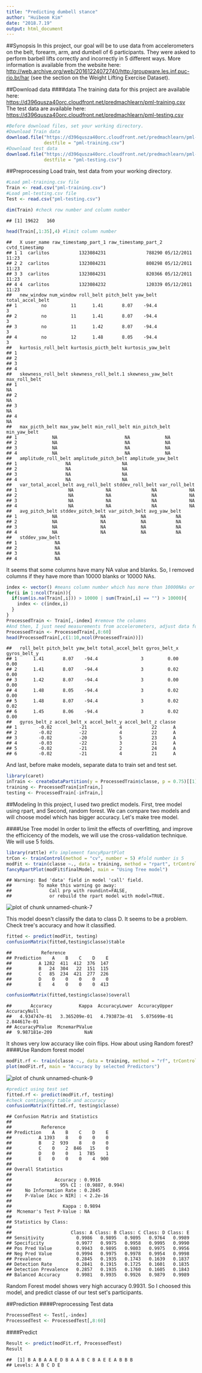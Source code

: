 ```yaml
---
title: "Predicting dumbell stance"
author: "Huibeom Kim"
date: "2018.7.19"
output: html_document
---
```

##Synopsis
In this project, our goal will be to use data from accelerometers on the belt, forearm, arm, and dumbell of 6 participants. They were asked to perform barbell lifts correctly and incorrectly in 5 different ways. More information is available from the website here: http://web.archive.org/web/20161224072740/http:/groupware.les.inf.puc-rio.br/har (see the section on the Weight Lifting Exercise Dataset).

##Download data
####data
The training data for this project are available here:  
https://d396qusza40orc.cloudfront.net/predmachlearn/pml-training.csv  
The test data are available here:  
https://d396qusza40orc.cloudfront.net/predmachlearn/pml-testing.csv  


```r
#Before download files, set your working directory.
#Download Train data
download.file("https://d396qusza40orc.cloudfront.net/predmachlearn/pml-training.csv",
              destfile = "pml-training.csv")
#Download test data
download.file("https://d396qusza40orc.cloudfront.net/predmachlearn/pml-testing.csv",
              destfile = "pml-testing.csv")
```

##Preprocessing
Load train, test data from your working directory.

```r
#Load pml-training.csv file
Train <- read.csv("pml-training.csv")
#Load pml-testing.csv file
Test <- read.csv("pml-testing.csv")
```


```r
dim(Train) #check row number and column number
```

```
## [1] 19622   160
```

```r
head(Train[,1:35],4) #limit column number
```

```
##   X user_name raw_timestamp_part_1 raw_timestamp_part_2   cvtd_timestamp
## 1 1  carlitos           1323084231               788290 05/12/2011 11:23
## 2 2  carlitos           1323084231               808298 05/12/2011 11:23
## 3 3  carlitos           1323084231               820366 05/12/2011 11:23
## 4 4  carlitos           1323084232               120339 05/12/2011 11:23
##   new_window num_window roll_belt pitch_belt yaw_belt total_accel_belt
## 1         no         11      1.41       8.07    -94.4                3
## 2         no         11      1.41       8.07    -94.4                3
## 3         no         11      1.42       8.07    -94.4                3
## 4         no         12      1.48       8.05    -94.4                3
##   kurtosis_roll_belt kurtosis_picth_belt kurtosis_yaw_belt
## 1                                                         
## 2                                                         
## 3                                                         
## 4                                                         
##   skewness_roll_belt skewness_roll_belt.1 skewness_yaw_belt max_roll_belt
## 1                                                                      NA
## 2                                                                      NA
## 3                                                                      NA
## 4                                                                      NA
##   max_picth_belt max_yaw_belt min_roll_belt min_pitch_belt min_yaw_belt
## 1             NA                         NA             NA             
## 2             NA                         NA             NA             
## 3             NA                         NA             NA             
## 4             NA                         NA             NA             
##   amplitude_roll_belt amplitude_pitch_belt amplitude_yaw_belt
## 1                  NA                   NA                   
## 2                  NA                   NA                   
## 3                  NA                   NA                   
## 4                  NA                   NA                   
##   var_total_accel_belt avg_roll_belt stddev_roll_belt var_roll_belt
## 1                   NA            NA               NA            NA
## 2                   NA            NA               NA            NA
## 3                   NA            NA               NA            NA
## 4                   NA            NA               NA            NA
##   avg_pitch_belt stddev_pitch_belt var_pitch_belt avg_yaw_belt
## 1             NA                NA             NA           NA
## 2             NA                NA             NA           NA
## 3             NA                NA             NA           NA
## 4             NA                NA             NA           NA
##   stddev_yaw_belt
## 1              NA
## 2              NA
## 3              NA
## 4              NA
```

It seems that some columns have many NA value and blanks. So, I removed columns if they have more than 10000 blanks or 10000 NAs.

```r
index <- vector() #means column number which has more than 10000NAs or blanks.
for(i in 1:ncol(Train)){
  if(sum(is.na(Train[,i])) > 10000 | sum(Train[,i] == "") > 10000){
    index <- c(index,i)
  }
}
ProcessedTrain <- Train[,-index] #remove the columns
#And then, I just need measurements from accelerometers, adjust data for predict model.
ProcessedTrain <- ProcessedTrain[,8:60]
head(ProcessedTrain[,c(1:10,ncol(ProcessedTrain))])
```

```
##   roll_belt pitch_belt yaw_belt total_accel_belt gyros_belt_x gyros_belt_y
## 1      1.41       8.07    -94.4                3         0.00         0.00
## 2      1.41       8.07    -94.4                3         0.02         0.00
## 3      1.42       8.07    -94.4                3         0.00         0.00
## 4      1.48       8.05    -94.4                3         0.02         0.00
## 5      1.48       8.07    -94.4                3         0.02         0.02
## 6      1.45       8.06    -94.4                3         0.02         0.00
##   gyros_belt_z accel_belt_x accel_belt_y accel_belt_z classe
## 1        -0.02          -21            4           22      A
## 2        -0.02          -22            4           22      A
## 3        -0.02          -20            5           23      A
## 4        -0.03          -22            3           21      A
## 5        -0.02          -21            2           24      A
## 6        -0.02          -21            4           21      A
```

And last, before make models, separate data to train set and test set.

```r
library(caret)
inTrain <- createDataPartition(y = ProcessedTrain$classe, p = 0.75)[[1]]
training <- ProcessedTrain[inTrain,]
testing <- ProcessedTrain[-inTrain,]
```

##Modeling
In this project, I used two predict models. First, tree model using rpart, and Second, random forest. We can compare two models and will choose model which has bigger accuracy. Let's make tree model.  

####Use Tree model
In order to limit the effects of overfitting, and improve the efficicency of the models, we will use the cross-validation technique. We will use 5 folds.

```r
library(rattle) #To implement fancyRpartPlot
trCon <- trainControl(method = "cv", number = 5) #fold number is 5
modFit <- train(classe ~., data = training, method = "rpart", trControl = trCon)
fancyRpartPlot(modFit$finalModel, main = "Using Tree model")
```

```
## Warning: Bad 'data' field in model 'call' field.
##          To make this warning go away:
##              Call prp with roundint=FALSE,
##              or rebuild the rpart model with model=TRUE.
```

![plot of chunk unnamed-chunk-7](figure/unnamed-chunk-7-1.png)

This model doesn't classify the data to class D. It seems to be a problem. Check tree's accuracy and how it classified.

```r
fitted <- predict(modFit, testing)
confusionMatrix(fitted,testing$classe)$table
```

```
##           Reference
## Prediction    A    B    C    D    E
##          A 1282  411  412  376  147
##          B   24  304   22  151  115
##          C   85  234  421  277  226
##          D    0    0    0    0    0
##          E    4    0    0    0  413
```

```r
confusionMatrix(fitted,testing$classe)$overall
```

```
##       Accuracy          Kappa  AccuracyLower  AccuracyUpper   AccuracyNull 
##   4.934747e-01   3.365209e-01   4.793873e-01   5.075699e-01   2.844617e-01 
## AccuracyPValue  McnemarPValue 
##  9.987181e-209            NaN
```

It shows very low accuracy like coin flips. How about using Random forest?
####Use Random forest model

```r
modFit.rf <- train(classe ~., data = training, method = "rf", trControl = trCon, verbose = FALSE)
plot(modFit.rf, main = "Accuracy by selected Predictors")
```

![plot of chunk unnamed-chunk-9](figure/unnamed-chunk-9-1.png)

```r
#predict using test set
fitted.rf <- predict(modFit.rf, testing)
#check contingency table and accuracy
confusionMatrix(fitted.rf, testing$classe)
```

```
## Confusion Matrix and Statistics
## 
##           Reference
## Prediction    A    B    C    D    E
##          A 1393    8    0    0    0
##          B    2  939    8    0    0
##          C    0    2  846   15    0
##          D    0    0    1  785    1
##          E    0    0    0    4  900
## 
## Overall Statistics
##                                          
##                Accuracy : 0.9916         
##                  95% CI : (0.9887, 0.994)
##     No Information Rate : 0.2845         
##     P-Value [Acc > NIR] : < 2.2e-16      
##                                          
##                   Kappa : 0.9894         
##  Mcnemar's Test P-Value : NA             
## 
## Statistics by Class:
## 
##                      Class: A Class: B Class: C Class: D Class: E
## Sensitivity            0.9986   0.9895   0.9895   0.9764   0.9989
## Specificity            0.9977   0.9975   0.9958   0.9995   0.9990
## Pos Pred Value         0.9943   0.9895   0.9803   0.9975   0.9956
## Neg Pred Value         0.9994   0.9975   0.9978   0.9954   0.9998
## Prevalence             0.2845   0.1935   0.1743   0.1639   0.1837
## Detection Rate         0.2841   0.1915   0.1725   0.1601   0.1835
## Detection Prevalence   0.2857   0.1935   0.1760   0.1605   0.1843
## Balanced Accuracy      0.9981   0.9935   0.9926   0.9879   0.9989
```

Random Forest model shows very high accuracy 0.9931. So I choosed this model, and predict classe of our test set's participants.

##Prediction
####Preprocessing Test data

```r
ProcessedTest <- Test[,-index]
ProcessedTest <- ProcessedTest[,8:60]
```

####Predict

```r
Result <- predict(modFit.rf, ProcessedTest)
Result
```

```
##  [1] B A B A A E D B A A B C B A E E A B B B
## Levels: A B C D E
```
